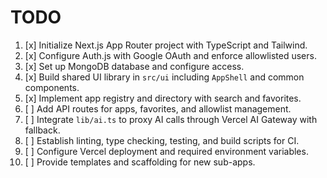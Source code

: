 # TODO
1. [x] Initialize Next.js App Router project with TypeScript and Tailwind.
2. [x] Configure Auth.js with Google OAuth and enforce allowlisted users.
3. [x] Set up MongoDB database and configure access.
4. [x] Build shared UI library in `src/ui` including `AppShell` and common components.
5. [x] Implement app registry and directory with search and favorites.
6. [ ] Add API routes for apps, favorites, and allowlist management.
7. [ ] Integrate `lib/ai.ts` to proxy AI calls through Vercel AI Gateway with fallback.
8. [ ] Establish linting, type checking, testing, and build scripts for CI.
9. [ ] Configure Vercel deployment and required environment variables.
10. [ ] Provide templates and scaffolding for new sub-apps.
